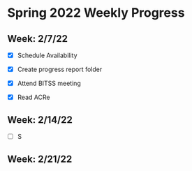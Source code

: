 # Spring 2022 Weekly Progress
## Week: 2/7/22
- [x] Schedule Availability
- [x] Create progress report folder
- [x] Attend BITSS meeting
- [x] Read ACRe


## Week: 2/14/22
- [ ] S

## Week: 2/21/22
